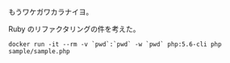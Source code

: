 もうワケガワカラナイヨ。

Ruby のリファクタリングの件を考えた。

```
docker run -it --rm -v `pwd`:`pwd` -w `pwd` php:5.6-cli php sample/sample.php
```
